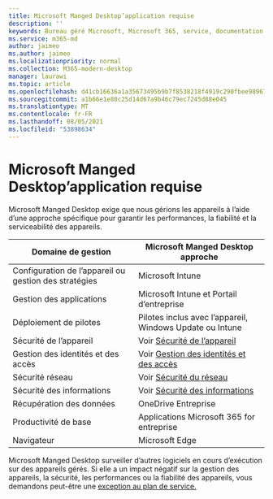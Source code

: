 ```yaml
---
title: Microsoft Manged Desktop’application requise
description: ''
keywords: Bureau géré Microsoft, Microsoft 365, service, documentation
ms.service: m365-md
author: jaimeo
ms.author: jaimeo
ms.localizationpriority: normal
ms.collection: M365-modern-desktop
manager: laurawi
ms.topic: article
ms.openlocfilehash: d41cb16636a1a35673495b9b7f8538218f4919c290fbee9896781da46acf746f
ms.sourcegitcommit: a1b66e1e80c25d14d67a9b46c79ec7245d88e045
ms.translationtype: MT
ms.contentlocale: fr-FR
ms.lasthandoff: 08/05/2021
ms.locfileid: "53898634"
---
```

# <a name="microsoft-managed-desktop-app-requirements"></a>Microsoft Manged Desktop’application requise

<!--This topic is the target for aka.ms/app-req. This is aka link is used from EA agreement for MMD. do not delete.-->

<!--Application addendum -->
 
Microsoft Manged Desktop exige que nous gérions les appareils à l’aide d’une approche spécifique pour garantir les performances, la fiabilité et la serviceabilité des appareils.


|Domaine de gestion  |Microsoft Manged Desktop approche  |
|---------|---------|
|Configuration de l’appareil ou gestion des stratégies     |  Microsoft Intune       |
|Gestion des applications     | Microsoft Intune et Portail d’entreprise        |
|Déploiement de pilotes     |  Pilotes inclus avec l’appareil, Windows Update ou Intune       |
|Sécurité de l’appareil     | Voir [Sécurité de l’appareil](security.md#device-security)      |
|Gestion des identités et des accès     | Voir [Gestion des identités et des accès](security.md#identity-and-access-management)        |
|Sécurité réseau     | Voir [Sécurité du réseau](security.md#network-security)        |
|Sécurité des informations     |  Voir [Sécurité des informations](security.md#information-security)       |
|Récupération des données     | OneDrive Entreprise        |
|Productivité de base     | Applications Microsoft 365 for entreprise    |
|Navigateur     | Microsoft Edge        |




Microsoft Manged Desktop surveiller d’autres logiciels en cours d’exécution sur des appareils gérés. Si elle a un impact négatif sur la gestion des appareils, la sécurité, les performances ou la fiabilité des appareils, vous demandons peut-être une [exception au plan de service.](customizing.md)
